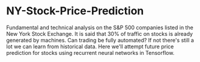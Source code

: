 # NY-Stock-Price-Prediction
Fundamental and technical analysis on the S&P 500 companies listed in the New York Stock Exchange. It is said that 30% of traffic on stocks is already generated by machines. Can trading be fully automated? If not there's still a lot we can learn from historical data.
Here we'll attempt future price prediction for stocks using recurrent neural networks in Tensorflow.
